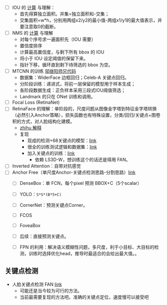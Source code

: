 - [ ] IOU 的 [计算](https://github.com/faciallab/FaceDetector/blob/master/mtcnn/utils/nms/py_cpu_nms.py) 与理解：
    - 首先得算独立面积。并集=独立面积和-交集；
    - 交集面积=w*h，分别用两组x2/y2的最小值-两组x1/y1的最大值表示，并要注意取0的截断。
- [ ] NMS 的 [计算](https://github.com/faciallab/FaceDetector/blob/master/mtcnn/utils/nms/py_cpu_nms.py) 与理解
    -  对每个序号求一遍面积先（IOU 需要）
    -  置信度排序
    -  计算最高置信度，与剩下所有 bbox 的 IOU
    -  将小于 IOU 设定阈值的保留下来。
    -  指针下移，循环直到剩下待筛选的 bbox 为空。
- [ ] MTCNN 的训练 [邬继阳师兄代码](https://github.com/wujiyang/MTCNN_TRAIN)
    - 数据集：WiderFace 边框回归；Celeb-A 关键点回归。 
    - 分阶段训练：递进式，将前一层保留的模型用于样本生成；
    - 各阶段数据生成：正负样本采用三段式IOU阈值筛选；
    - Landmark 的只在 ONet 训练和调用。
- [ ] Focal Loss (RetinaNet)
- [ ] RetinaFace 的理解：单阶段的，尺度问题从图像金字塔到特征金字塔转换（必然引入Anchor策略），损失函数也有特殊设置，分类/回归/关键点+图卷积的方式，对人脸结构化建模。
    - [zhihu 解释](https://zhuanlan.zhihu.com/p/103005911)
    - 复现
      - 现成的检测+68关键点的模型：[link](https://github.com/ElvishElvis/68-Retinaface-Pytorch-version)
      - 很全的训练测试逻辑和数据集：[link](https://github.com/jerry4h/Pytorch_Retinaface)
      - 加入关键点的训练：[link](https://github.com/ElvishElvis/68-Retinaface-Pytorch-version)
        - 依赖 LS3D-W，想训练这个的话还是得用 FAN。
- [ ] Inverted Attention：自带对抗感觉
- [ ] Anchor Free（单尺度Anchor-关键点检测思路-分割思路）[link](https://zhuanlan.zhihu.com/p/62103812)
  - [ ] DenseBox：单 FCN，每个pixel 预测 BBOX+C（5个scalar）
  - [ ] YOLO：`S*S*(B*5+C)`
  - [ ] CornerNet：预测关键点Corner。
  - [ ] FCOS
  - [ ] FoveaBox
  - [ ] 后续：直接预测关键点。
  - [ ] FPN 的利用：解决语义模糊性问题，多尺度，利于小目标、大目标的检测，训练时选择优化head，推导时最适合的会给出最大值。。


## 关键点检测

- 人脸关键点检测 FAN [link](https://www.adrianbulat.com/face-alignment)
  - 可能还是当今较为可行的方法。
  - 当前最需要复现的方法吧。准确的关键点定位，速度慢可以接受吧